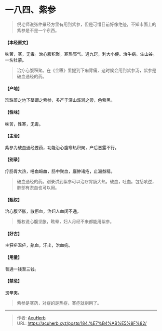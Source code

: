 # 一八四、紫参


> 倪老师说张仲景经方里有用到紫参，但是可惜目前好像绝迹，不知市面上的紫参是不是一个东西。

#### 【本经原文】
味苦，寒，无毒。治心腹积聚，寒热邪气。通九窍，利大小便。治牛病。生山谷。一名牡蒙。

> 治疗心腹积聚。在《金匮》里提到下痢背痛，这时候会用到紫参汤，紫参是破血通经的药。

#### 【产地】
珍珠菜之地下茎谓之紫参，多产于深山溪涧之旁，色紫黑。
#### 【性味】
味苦，性寒，无毒。
#### 【主治】
紫参为破血通经要药，功能治心腹寒热积聚，产后恶露不行。
#### 【别录】
疗肠胃大热，唾血衄血，肠中聚血，廱肿诸疮，止渴益精。

> 破血通经的药。别录讲到紫参可以治疗胃肠大热，破血，吐血。包括咳逆，肺部有淤血也可以用。

#### 【甄权】
治心腹坚胀，散瘀血，治妇人血闭不通。

> 甄权说心腹坚胀，眩晕，妇人月经不来都能用紫参。

#### 【好古】
主狂疟温疟，鼽血，汗出，治血痢。
#### 【用量】
普通一钱至三钱。
#### 【禁忌】
畏辛夷。

> 紫参是寒药，对症的是热症，寒症就别用了。

---

> 作者: [AcuHerb](https://acuherb.xyz)  
> URL: https://acuherb.xyz/posts/184.%E7%B4%AB%E5%8F%82/  

